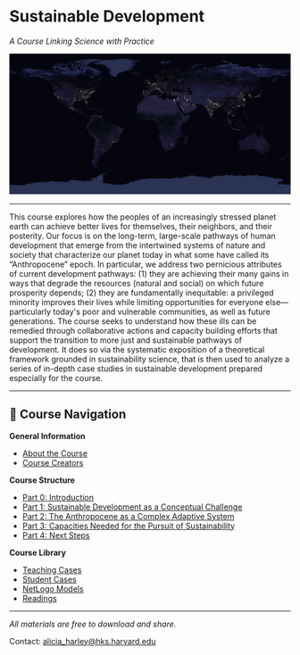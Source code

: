 # Sustainable Development  
_A Course Linking Science with Practice_

![Earth at night from NASA](images/NASA_earth_at_night.jpg)

---

This course explores how the peoples of an increasingly stressed planet earth can achieve better lives for themselves, their neighbors, and their posterity. Our focus is on the long-term, large-scale pathways of human development that emerge from the intertwined systems of nature and society that characterize our planet today in what some have called its “Anthropocene” epoch. In particular, we address two pernicious attributes of current development pathways: (1) they are achieving their many gains in ways that degrade the resources (natural and social) on which future prosperity depends; (2) they are fundamentally inequitable: a privileged minority improves their lives while limiting opportunities for everyone else—particularly today's poor and vulnerable communities, as well as future generations. The course seeks to understand how these ills can be remedied through collaborative actions and capacity building efforts that support the transition to more just and sustainable pathways of development. It does so via the systematic exposition of a theoretical framework grounded in sustainability science, that is then used to analyze a series of in-depth case studies in sustainable development prepared especially for the course.

---

## 🚦 Course Navigation

**General Information**
- [About the Course](about.md)
- [Course Creators](creators.md)

**Course Structure**
- [Part 0: Introduction](part-0-introduction/)
- [Part 1: Sustainable Development as a Conceptual Challenge](part-1-conceptual-challenge/)
- [Part 2: The Anthropocene as a Complex Adaptive System](part-2-anthropocene/)
- [Part 3: Capacities Needed for the Pursuit of Sustainability](part-3-capacities/)
- [Part 4: Next Steps](part-4-next-steps/)

**Course Library**
- [Teaching Cases](course-library/teaching-cases/)
- [Student Cases](course-library/student-cases/)
- [NetLogo Models](course-library/netlogo/)
- [Readings](course-library/readings/)

---

_All materials are free to download and share._

Contact: [alicia_harley@hks.harvard.edu](mailto:alicia_harley@hks.harvard.edu)